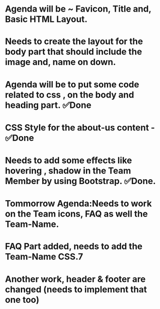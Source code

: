 # Agenda will be ~ Favicon, Title and, Basic HTML Layout.
# Needs to create the layout for the body part that should include the image and, name on down.
# Agenda will be to put some code related to css , on the body and heading part. ✅Done
# CSS Style for the about-us content - ✅Done
# Needs to add some effects like hovering , shadow in the Team Member by using Bootstrap. ✅Done.
# Tommorrow Agenda:Needs to work on the Team icons, FAQ as well the Team-Name.
# FAQ Part added, needs to add the Team-Name CSS.7
# Another work, header & footer are changed (needs to implement that one too)

